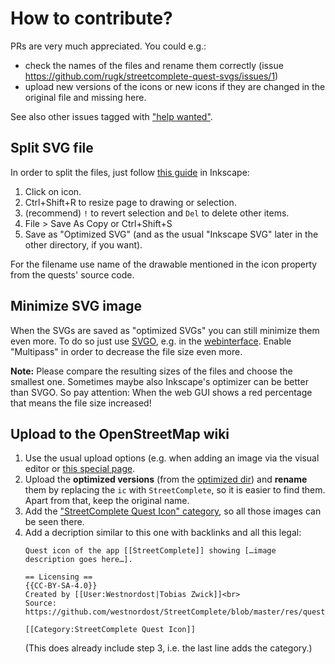 # How to contribute?
PRs are very much appreciated. You could e.g.:
* check the names of the files and rename them correctly (issue https://github.com/rugk/streetcomplete-quest-svgs/issues/1)
* upload new versions of the icons or new icons if they are changed in the original file and missing here.

See also other issues tagged with ["help wanted"](https://github.com/rugk/streetcomplete-quest-svgs/labels/help%20wanted).

## Split SVG file

In order to split the files, just follow [this guide](https://graphicdesign.stackexchange.com/questions/18088/exporting-an-object-as-svg-from-inkscape) in Inkscape:
1. Click on icon.
2. Ctrl+Shift+R to resize page to drawing or selection.
3. (recommend) `!` to revert selection and `Del` to delete other items.
3. File > Save As Copy or Ctrl+Shift+S
4. Save as "Optimized SVG" (and as the usual "Inkscape SVG" later in the other directory, if you want).

For the filename use name of the drawable mentioned in the icon property from the quests' source code.

## Minimize SVG image

When the SVGs are saved as "optimized SVGs" you can still minimize them even more. To do so just use [SVGO](https://github.com/svg/svgo), e.g. in the [webinterface](https://jakearchibald.github.io/svgomg/). Enable "Multipass" in order to decrease the file size even more.

**Note:** Please compare the resulting sizes of the files and choose the smallest one. Sometimes maybe also Inkscape's optimizer can be better than SVGO.
So pay attention: When the web GUI shows a red percentage that means the file size increased!

## Upload to the OpenStreetMap wiki

1. Use the usual upload options (e.g. when adding an image via the visual editor or [this special page](https://wiki.openstreetmap.org/wiki/Special:Upload).
2. Upload the **optimized versions** (from the [optimized dir](optimized/)) and **rename** them by replacing the `ic` with `StreetComplete`, so it is easier to find them. Apart from that, keep the original name.
3. Add the ["StreetComplete Quest Icon" category](https://wiki.openstreetmap.org/wiki/Category:StreetComplete_Quest_Icon), so all those images can be seen there.
4. Add a decription similar to this one with backlinks and all this legal:
   ```
   Quest icon of the app [[StreetComplete]] showing […image description goes here…].
   
   == Licensing ==
   {{CC-BY-SA-4.0}}
   Created by [[User:Westnordost|Tobias Zwick]]<br>
   Source: https://github.com/westnordost/StreetComplete/blob/master/res/quest_icons.svg

   [[Category:StreetComplete Quest Icon]]
   ```
   (This does already include step 3, i.e. the last line adds the category.)

